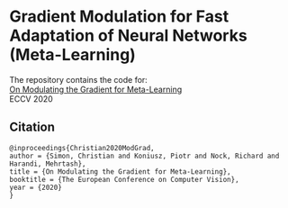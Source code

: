 # Gradient Modulation for Fast Adaptation of Neural Networks (Meta-Learning)

The repository contains the code for:
<br/>
[On Modulating the Gradient for Meta-Learning](http://https://github.com/chrysts/generative_preconditioner)
<br/>
ECCV 2020


## Citation

```` 
@inproceedings{Christian2020ModGrad,
author = {Simon, Christian and Koniusz, Piotr and Nock, Richard and Harandi, Mehrtash},
title = {On Modulating the Gradient for Meta-Learning},
booktitle = {The European Conference on Computer Vision},
year = {2020}
}
````
